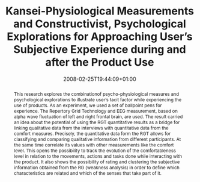---
slug: kansei-physiological-measurements-and-constructivist-psychological-explorations-for-approaching-users-subjective-experience-during-and-after-the-product-use
title: "Kansei-Physiological Measurements and Constructivist, Psychological Explorations for Approaching User’s Subjective Experience during and after the Product Use"
layout: single
searchFilter: Publication
publitype: conference
subsection: conference
institution:
    logo: Tsukuba
    short: 'U. of Tsukuba'
    web: "https://www.tsukuba.ac.jp/"
    name: "University of Tsukuba"
date: 2008-02-25T19:44:09+01:00
reference: "Yamanaka, T., Tomico, O., Mizutani, N., Yokoi, T., Cho, Y., & Lévy, P. (2008). Kansei-Physiological Measurements and Constructivist – Psychological Explorations for Approaching User's Subjective Experience during and after the Product Use. the Proceedings of International Symposium on Emotion and Sensitivity 2008 - ISES08 ([on CD]). Daejeon, Korea."
abstract: "This research explores the combinationof psycho-physiological measures and psychological explorations to illustrate user’s tacit factor while experiencing the use of products. As an experiment, we used a set of ballpoint pens for experience. The Repertory Grid Technology and EEG measurement, based on alpha wave fluctuation of left and right frontal brain, are used. The result carried an idea about the potential of using the RGT quantitative results as a bridge for linking qualitative data from the interviews with quantitative data from the comfort measures. Precisely, the quantitative data form the RGT allows for classifying and comparing qualitative information from different participants. At the same time correlate its values with other measurements like the comfort level. This opens the possibility to track the evolution of the comfortableness level in relation to the movements, actions and tasks done while interacting with the product. It also shows the possibility of rating and clustering the subjective information obtained from the RG (weakness analysis) in order to define which characteristics are related and which of the senses that take part of it."
link:
 paper: "https://1drv.ms/b/s!AnQx_v88q65Qv4QtfcZxqkt5PzjOmw?e=CwvytX"
---